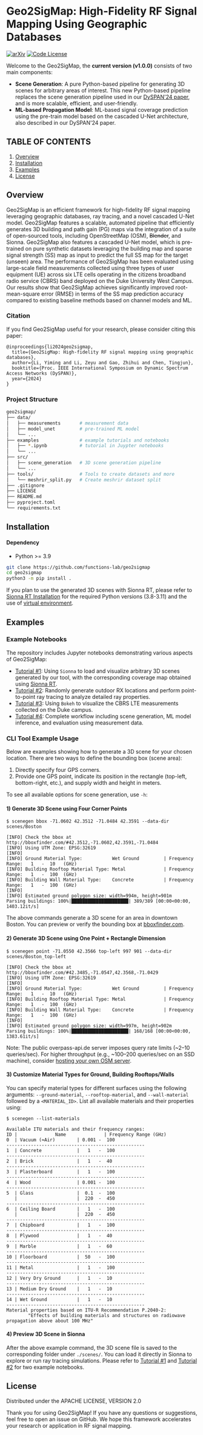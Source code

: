 # Geo2SigMap: High-Fidelity RF Signal Mapping Using Geographic Databases

[![arXiv](https://img.shields.io/badge/arXiv-2312.14303-green?color=FF8000?color=009922)](https://arxiv.org/abs/2312.14303)
[![Code License](https://img.shields.io/badge/Code%20License-Apache_2.0-yellow.svg)](https://github.com/functions-lab/geo2sigmap/blob/main/LICENSE)

<!-- Welcome to the Geo2SigMap, this is the first work that: 
* Designs an automated framework that integrates open-source tools, including geographic databases (OSM), computer graphics (Blender), and ray tracing (Sionna), and supports scalable ray tracing and RF signal mapping at-scale using real-world building information;
* Develops a novel cascaded U-Net architecture that achieves significantly improved signal strength (SS) map prediction accuracy compared to existing baseline methods based on channel models and ML.
 -->

Welcome to the Geo2SigMap, the **current version (v1.0.0)** consists of two main components: 
- **Scene Generation**: A pure Python-based pipeline for generating 3D scenes for arbitrary areas of interest. This new Python-based pipeline replaces the scene generation pipeline used in our [DySPAN'24 paper](https://ieeexplore.ieee.org/document/10632773), and is more scalable, efficient, and user-friendly.
- **ML-based Propagation Model**: ML-based signal coverage prediction using the pre-train model based on the cascaded U-Net architecture, also described in our DySPAN'24 paper.


## TABLE OF CONTENTS
1. [Overview](#overview)
2. [Installation](#installation)
3. [Examples](#examples)
4. [License](#license)

## Overview

Geo2SigMap is an efficient framework for high-fidelity RF signal mapping leveraging geographic databases, ray tracing, and a novel cascaded U-Net model. Geo2SigMap features a scalable, automated pipeline that efficiently generates 3D building and path gain (PG) maps via the integration of a suite of open-sourced tools, including OpenStreetMap (OSM), ~~Blender~~, and Sionna. Geo2SigMap also features a cascaded U-Net model, which is pre-trained on pure synthetic datasets leveraging the building map and sparse signal strength (SS) map as input to predict the full SS map for the target (unseen) area. The performance of Geo2SigMap has been evaluated using large-scale field measurements collected using three types of user equipment (UE) across six LTE cells operating in the citizens broadband radio service (CBRS) band deployed on the Duke University West Campus. Our results show that Geo2SigMap achieves significantly improved root-mean-square error (RMSE) in terms of the SS map prediction accuracy compared to existing baseline methods based on channel models and ML.

### Citation

If you find Geo2SigMap useful for your research, please consider citing this paper:
```
@inproceedings{li2024geo2sigmap,
  title={Geo2SigMap: High-fidelity RF signal mapping using geographic databases},
  author={Li, Yiming and Li, Zeyu and Gao, Zhihui and Chen, Tingjun},
  booktitle={Proc. IEEE International Symposium on Dynamic Spectrum Access Networks (DySPAN)},
  year={2024}
}
```

### Project Structure

```sh
geo2sigmap/
├── data/                  
│   ├── measurements       # measurement data
│   ├── model_unet         # pre-trained ML model
│   └── ...                
├── examples               # example tutorials and notebooks
│   ├── *.ipynb            # tutorial in Juypter notebooks
│   └── ...                
├── src/                   
│   ├── scene_generation   # 3D scene generation pipeline
│   └── ...                
├── tools/                 # Tools to create datasets and more   
│   └── meshrir_split.py   # Create meshrir dataset split
├── .gitignore
├── LICENSE                
├── README.md              
├── pyproject.toml         
└── requirements.txt             
```

## Installation

#### Dependency
* Python >= 3.9
  
```bash
git clone https://github.com/functions-lab/geo2sigmap
cd geo2sigmap
python3 -m pip install .
```

If you plan to use the generated 3D scenes with Sionna RT, please refer to [Sionna RT Installation](https://nvlabs.github.io/sionna/installation.html) for the required Python versions (3.8-3.11) and the use of [virtual environment](https://docs.python.org/3/tutorial/venv.html). 

## Examples

### Example Notebooks

The repository includes Jupyter notebooks demonstrating various aspects of Geo2SigMap:

- [Tutorial #1](examples/sionna_rt_coverage_map.ipynb): Using `Sionna` to load and visualize arbitrary 3D scenes generated by our tool, with the corresponding coverage map obtained using [Sionna RT](https://nvlabs.github.io/sionna/examples/Sionna_Ray_Tracing_Introduction.html).
- [Tutorial #2](examples/sionna_rt_rays_analyze.ipynb): Randomly generate outdoor RX locations and perform point-to-point ray tracing to analyze detailed ray properties.
- [Tutorial #3](examples/visualize_measurements.ipynb): Using `Bokeh` to visualize the CBRS LTE measurements collected on the Duke campus.
- [Tutorial #4](examples/ml_coverage_map.ipynb): Complete workflow including scene generation, ML model inference, and evaluation using measurement data.


### CLI Tool Example Usage

Below are examples showing how to generate a 3D scene for your chosen location. There are two ways to define the bounding box (scene area):

1. Directly specify four GPS corners.
2. Provide one GPS point, indicate its position in the rectangle (top-left, bottom-right, etc.), and supply width and height in meters.

To see all available options for scene generation, use `-h`:

#### 1) Generate 3D Scene using Four Corner Points
```console
$ scenegen bbox -71.0602 42.3512 -71.0484 42.3591 --data-dir scenes/Boston

[INFO] Check the bbox at http://bboxfinder.com/#42.3512,-71.0602,42.3591,-71.0484
[INFO] Using UTM Zone: EPSG:32619
[INFO] 
[INFO] Ground Material Type:           Wet Ground         | Frequency Range:   1   -  10   (GHz)
[INFO] Building Rooftop Material Type: Metal              | Frequency Range:   1   -  100  (GHz)
[INFO] Building Wall Material Type:    Concrete           | Frequency Range:   1   -  100  (GHz)
[INFO] 
[INFO] Estimated ground polygon size: width=994m, height=901m
Parsing buildings: 100%|█████████████████████| 389/389 [00:00<00:00, 1403.12it/s]
```
The above commands generate a 3D scene for an area in downtown Boston. You can preview or verify the bounding box at [bboxfinder.com](http://bboxfinder.com/#42.3512,-71.0602,42.3591,-71.0484).

#### 2) Generate 3D Scene using One Point + Rectangle Dimension
```console
$ scenegen point -71.0550 42.3566 top-left 997 901 --data-dir scenes/Boston_top-left

[INFO] Check the bbox at http://bboxfinder.com/#42.3485,-71.0547,42.3568,-71.0429
[INFO] Using UTM Zone: EPSG:32619
[INFO] 
[INFO] Ground Material Type:           Wet Ground         | Frequency Range:   1   -  10   (GHz)
[INFO] Building Rooftop Material Type: Metal              | Frequency Range:   1   -  100  (GHz)
[INFO] Building Wall Material Type:    Concrete           | Frequency Range:   1   -  100  (GHz)
[INFO] 
[INFO] Estimated ground polygon size: width=997m, height=902m
Parsing buildings: 100%|█████████████████████| 168/168 [00:00<00:00, 1383.61it/s]
```

Note: The public overpass-api.de server imposes query rate limits (~2–10 queries/sec). For higher throughput (e.g., ~100–200 queries/sec on an SSD machine), consider [hosting your own OSM server](https://wiki.openstreetmap.org/wiki/Overpass_API/Installation).

#### 3) Customize Material Types for Ground, Building Rooftops/Walls
You can specify material types for different surfaces using the following arguments: `--ground-material`, `--rooftop-material`, and `--wall-material` followed by a `<MATERIAL_ID>`. List all available materials and their properties using:
```console
$ scenegen --list-materials

Available ITU materials and their frequency ranges:
ID |              Name              | Frequency Range (GHz)
0  | Vacuum (≈Air)        | 0.001 -  100 
---------------------------------------------------
1  | Concrete             |   1   -  100 
---------------------------------------------------
2  | Brick                |   1   -  40  
---------------------------------------------------
3  | Plasterboard         |   1   -  100 
---------------------------------------------------
4  | Wood                 | 0.001 -  100 
---------------------------------------------------
5  | Glass                |  0.1  -  100 
   |                      |  220  -  450 
---------------------------------------------------
6  | Ceiling Board        |   1   -  100 
   |                      |  220  -  450 
---------------------------------------------------
7  | Chipboard            |   1   -  100 
---------------------------------------------------
8  | Plywood              |   1   -  40  
---------------------------------------------------
9  | Marble               |   1   -  60  
---------------------------------------------------
10 | Floorboard           |  50   -  100 
---------------------------------------------------
11 | Metal                |   1   -  100 
---------------------------------------------------
12 | Very Dry Ground      |   1   -  10  
---------------------------------------------------
13 | Medium Dry Ground    |   1   -  10  
---------------------------------------------------
14 | Wet Ground           |   1   -  10  
---------------------------------------------------
Material properties based on ITU-R Recommendation P.2040-2: 
        "Effects of building materials and structures on radiowave propagation above about 100 MHz"
```


#### 4) Preview 3D Scene in Sionna

After the above example command, the 3D scene file is saved to the corresponding folder under `./scenes/`. You can load it directly in Sionna to explore or run ray tracing simulations. Please refer to [Tutorial #1](examples/sionna_rt_coverage_map.ipynb) and [Tutorial #2](examples/sionna_rt_rays_analyze.ipynb) for two example notebooks.


## License

Distributed under the APACHE LICENSE, VERSION 2.0

Thank you for using Geo2SigMap! If you have any questions or suggestions, feel free to open an issue on GitHub. We hope this framework accelerates your research or application in RF signal mapping.
